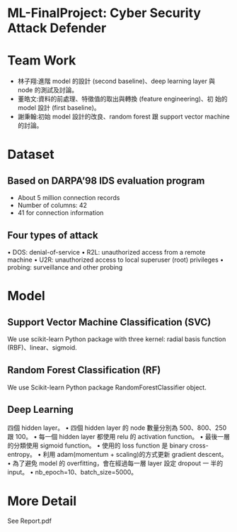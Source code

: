# ML-FinalProject: Cyber Security Attack Defender

Team Work
==============================
  * 林子翔:進階 model 的設計 (second baseline)、deep learning layer 與 node 的測試及討論。
  * 董皓文:資料的前處理、特徵值的取出與轉換 (feature engineering)、初 始的 model 設計 (first baseline)。
  * 謝秉翰:初始 model 設計的改良、random forest 跟 support vector machine 的討論。
 
Dataset
==============================
Based on DARPA’98 IDS evaluation program
------------------------------------------
* About 5 million connection records
* Number of columns: 42
* 41 for connection information

Four types of attack
--------------------
• DOS: denial-of-service
• R2L: unauthorized access from a remote machine
• U2R: unauthorized access to local superuser (root) privileges
• probing: surveillance and other probing


Model
====================
Support Vector Machine Classification (SVC)
-------------------------------------------
We use scikit-learn Python package with three kernel: radial basis function (RBF)、linear、sigmoid.


Random Forest Classification (RF)
-------------------------------------------
We use Scikit-learn Python package RandomForestClassifier object.


Deep Learning
-------------------------------------------
四個 hidden layer。
• 四個 hidden layer 的 node 數量分別為 500、800、250 跟 100。
• 每一個 hidden layer 都使用 relu 的 activation function。
• 最後一層的分類使用 sigmoid function。
• 使用的 loss function 是 binary cross-entropy。
• 利用 adam(momentum + scaling)的方式更新 gradient descent。
• 為了避免 model 的 overfitting，會在經過每一層 layer 設定 dropout 一
半的 input。
• nb_epoch=10、batch_size=5000。



More Detail
===========
See Report.pdf
